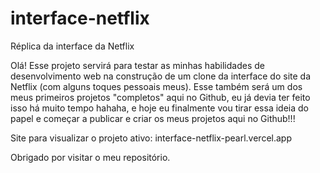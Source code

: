 # interface-netflix
Réplica da interface da Netflix

Olá!
Esse projeto servirá para testar as minhas habilidades de desenvolvimento web na construção de um clone da interface do site da Netflix (com alguns toques pessoais meus).
Esse também será um dos meus primeiros projetos "completos" aqui no Github, eu já devia ter feito isso há muito tempo hahaha, e hoje eu finalmente vou tirar essa ideia do papel e começar a publicar e criar os meus projetos aqui no Github!!!

Site para visualizar o projeto ativo: interface-netflix-pearl.vercel.app

Obrigado por visitar o meu repositório.